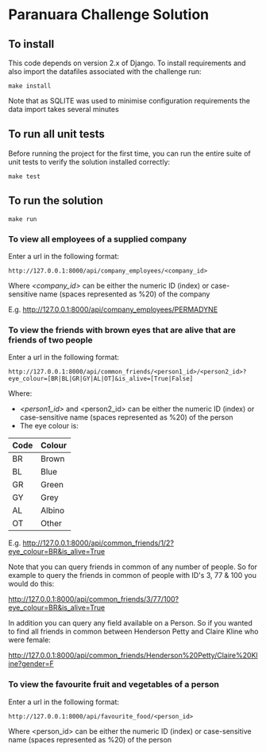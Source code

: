 # Paranuara Challenge Solution

## To install
This code depends on version 2.x of Django.  To install requirements and also import
the datafiles associated with the challenge run:
```
make install
```
Note that as SQLITE was used to minimise configuration requirements the data import takes several minutes

## To run all unit tests
Before running the project for the first time, you can run the entire suite of unit
tests to verify the solution installed correctly:
```
make test
```

## To run the solution
```
make run
```

### To view all employees of a supplied company
Enter a url in the following format:
```
http://127.0.0.1:8000/api/company_employees/<company_id>
```
Where _<company_id>_ can be either the numeric ID (index) or case-sensitive name (spaces represented as %20) of the company

E.g. http://127.0.0.1:8000/api/company_employees/PERMADYNE

### To view the friends with brown eyes that are alive that are friends of two people
Enter a url in the following format:
```
http://127.0.0.1:8000/api/common_friends/<person1_id>/<person2_id>?eye_colour=[BR|BL|GR|GY|AL|OT]&is_alive=[True|False]
```
Where:
 * _<person1_id>_ and <person2_id> can be either the numeric ID (index) or case-sensitive name (spaces represented as %20) of the person
 * The eye colour is:
 
 | Code  | Colour |
 | ----- | ------ |
 | BR    | Brown  |
 | BL    | Blue   |
 | GR    | Green  |
 | GY    | Grey   |
 | AL    | Albino |
 | OT    | Other  |
 
 E.g. http://127.0.0.1:8000/api/common_friends/1/2?eye_colour=BR&is_alive=True
 
 Note that you can query friends in common of any number of people.  So for example to query the friends in common of 
 people with ID's 3, 77 & 100 you would do this:
 
 http://127.0.0.1:8000/api/common_friends/3/77/100?eye_colour=BR&is_alive=True
 
 In addition you can query any field available on a Person.  So if you wanted to find all friends in 
 common between Henderson Petty and Claire Kline who were female:
 
 http://127.0.0.1:8000/api/common_friends/Henderson%20Petty/Claire%20Kline?gender=F
 
### To view the favourite fruit and vegetables of a person
Enter a url in the following format:
```
http://127.0.0.1:8000/api/favourite_food/<person_id>
```
  
Where <person_id> can be either the numeric ID (index) or case-sensitive name (spaces represented as %20) of the person  

